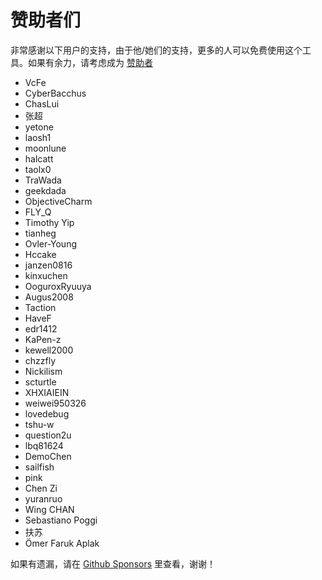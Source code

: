 # 赞助者们

非常感谢以下用户的支持，由于他/她们的支持，更多的人可以免费使用这个工具。如果有余力，请考虑成为 [赞助者](https://immersive-translate.owenyoung.com/donate)

- VcFe
- CyberBacchus
- ChasLui
- 张超
- yetone
- laosh1
- moonlune
- halcatt
- taolx0
- TraWada
- geekdada
- ObjectiveCharm
- FLY_Q
- Timothy Yip
- tianheg
- Ovler-Young
- Hccake
- janzen0816
- kinxuchen
- OoguroxRyuuya
- Augus2008
- Taction
- HaveF
- edr1412
- KaPen-z
- kewell2000
- chzzfly
- Nickilism
- scturtle
- XHXIAIEIN
- weiwei950326
- lovedebug
- tshu-w
- question2u
- lbq81624
- DemoChen
- sailfish
- pink
- Chen Zi
- yuranruo
- Wing CHAN
- Sebastiano Poggi
- 扶苏
- Ömer Faruk Aplak

如果有遗漏，请在 [Github Sponsors](https://github.com/sponsors/theowenyoung/) 里查看，谢谢！
